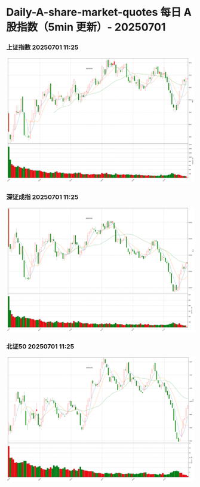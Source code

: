 
# Daily-A-share-market-quotes 每日 A 股指数（5min 更新）- 20250701

### 上证指数 20250701 11:25
![](./fig/2025/7/20250701-sh000001.png)

### 深证成指 20250701 11:25
![](./fig/2025/7/20250701-sz399001.png)

### 北证50 20250701 11:25
![](./fig/2025/7/20250701-bj899050.png)
